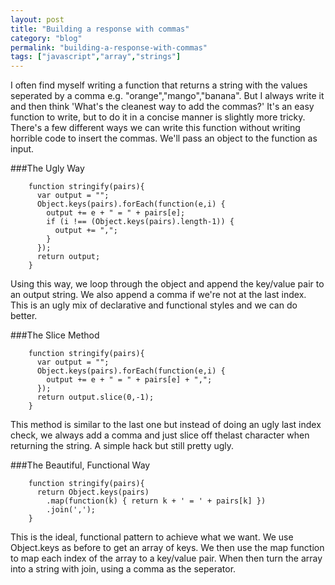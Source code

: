 ```yaml
---
layout: post
title: "Building a response with commas"
category: "blog"
permalink: "building-a-response-with-commas"
tags: ["javascript","array","strings"]
---
```


I often find myself writing a function that returns a string with the values seperated by a comma e.g. "orange","mango","banana". But I always write it and then think 'What's the cleanest way to add the commas?' It's an easy function to write, but to do it in a concise manner is slightly more tricky. There's a few different ways we can write this function without writing horrible code to insert the commas. We'll pass an object to the function as input.

###The Ugly Way

        function stringify(pairs){
          var output = "";
          Object.keys(pairs).forEach(function(e,i) {
            output += e + " = " + pairs[e];
            if (i !== (Object.keys(pairs).length-1)) {
              output += ",";
            }
          });
          return output;
        }

Using this way, we loop through the object and append the key/value pair to an output string. We also append a comma if we're not at the last index. This is an ugly mix of declarative and functional styles and we can do better.

###The Slice Method

        function stringify(pairs){
          var output = "";
          Object.keys(pairs).forEach(function(e,i) {
            output += e + " = " + pairs[e] + ",";
          });
          return output.slice(0,-1);
        }

This method is similar to the last one but instead of doing an ugly last index check, we always add a comma and just slice off thelast character when returning the string. A simple hack but still pretty ugly.

###The Beautiful, Functional Way

        function stringify(pairs){
          return Object.keys(pairs)
            .map(function(k) { return k + ' = ' + pairs[k] })
            .join(',');
        }

This is the ideal, functional pattern to achieve what we want. We use Object.keys as before to get an array of keys. We then use the map function to map each index of the array to a key/value pair. When then turn the array into a string with join, using a comma as the seperator. 
